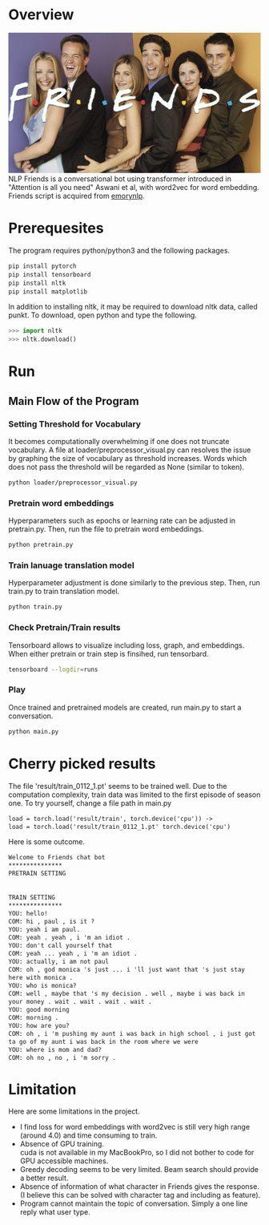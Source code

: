 # Overview
![friends picture](img/friends.png)
NLP Friends is a conversational bot using transformer introduced in "Attention is all you need" Aswani et al, with word2vec for word embedding.
Friends script is acquired from [emorynlp](https://github.com/emorynlp/character-mining).

# Prerequesites
The program requires python/python3 and the following packages.
``` bash
pip install pytorch
pip install tensorboard
pip install nltk
pip install matplotlib
```
In addition to installing nltk, it may be required to download nltk data, called punkt. To download, open python and type the following.
``` python
>>> import nltk
>>> nltk.download()
```

# Run
## Main Flow of the Program
### Setting Threshold for Vocabulary
It becomes computationally overwhelming if one does not truncate vocabulary. A file at loader/preprocessor_visual.py can resolves the issue by graphing the size of vocabulary as threshold increases. Words which does not pass the threshold will be regarded as None (similar to <unk> token).
``` bash
python loader/preprocessor_visual.py
```
### Pretrain word embeddings
Hyperparameters such as epochs or learning rate can be adjusted in pretrain.py. Then, run the file to pretrain word embeddings.
``` bash
python pretrain.py
```
### Train lanuage translation model
Hyperparameter adjustment is done similarly to the previous step. Then, run train.py to train translation model.
``` bash
python train.py
```
### Check Pretrain/Train results
Tensorboard allows to visualize including loss, graph, and embeddings. 
When either pretrain or train step is finsihed, run tensorbard.
``` bash
tensorboard --logdir=runs
```
### Play
Once trained and pretrained models are created, run main.py to start a conversation.
``` bash
python main.py
```

# Cherry picked results
The file 'result/train_0112_1.pt' seems to be trained well. 
Due to the computation complexity, train data was limited to the first episode of season one.
To try yourself, change a file path in main.py
```
load = torch.load('result/train', torch.device('cpu')) ->
load = torch.load('result/train_0112_1.pt' torch.device('cpu')
```

Here is some outcome.

``` 
Welcome to Friends chat bot
***************
PRETRAIN SETTING


TRAIN SETTING
***************
YOU: hello!
COM: hi , paul , is it ?
YOU: yeah i am paul.
COM: yeah . yeah , i 'm an idiot .
YOU: don't call yourself that
COM: yeah ... yeah , i 'm an idiot .
YOU: actually, i am not paul
COM: oh , god monica 's just ... i 'll just want that 's just stay here with monica .
YOU: who is monica?
COM: well , maybe that 's my decision . well , maybe i was back in your money . wait . wait . wait . wait .
YOU: good morning
COM: morning .
YOU: how are you?
COM: oh , i 'm pushing my aunt i was back in high school , i just got ta go of my aunt i was back in the room where we were
YOU: where is mom and dad?
COM: oh no , no , i 'm sorry .
```


# Limitation
Here are some limitations in the project.
* I find loss for word embeddings with word2vec is still very high range (around 4.0) and time consuming to train.
* Absence of GPU training. <br>
cuda is not available in my MacBookPro, so I did not bother to code for GPU accessible machines.
* Greedy decoding seems to be very limited. Beam search should provide a better result.
* Absence of information of what character in Friends gives the response. (I believe this can be solved with character tag and including as feature).
* Program cannot maintain the topic of conversation. Simply a one line reply what user type.

